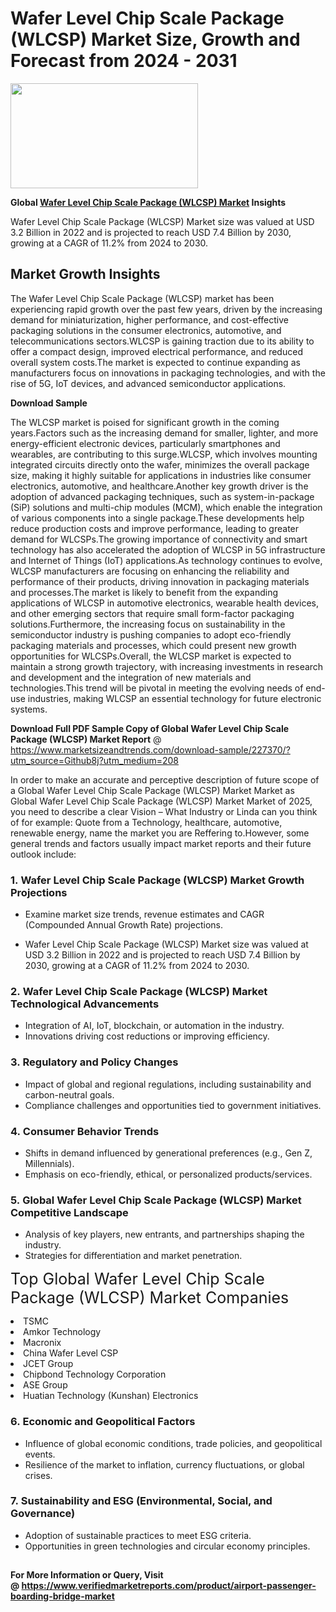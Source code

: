 <H1>Wafer Level Chip Scale Package (WLCSP) Market Size, Growth and Forecast from 2024 - 2031</H1><img class="aligncenter size-medium wp-image-584254" src="https://thirdeyenews.in/wp-content/uploads/2024/09/Global-Market-Research-300x168.jpeg" alt="" width="300" height="168" /><p><strong>Global&nbsp;<a href="https://www.marketsizeandtrends.com/download-sample/227370/?utm_source=Github8j?utm_medium=208">Wafer Level Chip Scale Package (WLCSP) Market</a> Insights</strong></p><p>Wafer Level Chip Scale Package (WLCSP) Market size was valued at USD 3.2 Billion in 2022 and is projected to reach USD 7.4 Billion by 2030, growing at a CAGR of 11.2% from 2024 to 2030.</p><p><h2>Market Growth Insights</h2> <p>The Wafer Level Chip Scale Package (WLCSP) market has been experiencing rapid growth over the past few years, driven by the increasing demand for miniaturization, higher performance, and cost-effective packaging solutions in the consumer electronics, automotive, and telecommunications sectors.WLCSP is gaining traction due to its ability to offer a compact design, improved electrical performance, and reduced overall system costs.The market is expected to continue expanding as manufacturers focus on innovations in packaging technologies, and with the rise of 5G, IoT devices, and advanced semiconductor applications.</p> <p><strong>Download Sample</strong></p> <p>The WLCSP market is poised for significant growth in the coming years.Factors such as the increasing demand for smaller, lighter, and more energy-efficient electronic devices, particularly smartphones and wearables, are contributing to this surge.WLCSP, which involves mounting integrated circuits directly onto the wafer, minimizes the overall package size, making it highly suitable for applications in industries like consumer electronics, automotive, and healthcare.Another key growth driver is the adoption of advanced packaging techniques, such as system-in-package (SiP) solutions and multi-chip modules (MCM), which enable the integration of various components into a single package.These developments help reduce production costs and improve performance, leading to greater demand for WLCSPs.The growing importance of connectivity and smart technology has also accelerated the adoption of WLCSP in 5G infrastructure and Internet of Things (IoT) applications.As technology continues to evolve, WLCSP manufacturers are focusing on enhancing the reliability and performance of their products, driving innovation in packaging materials and processes.The market is likely to benefit from the expanding applications of WLCSP in automotive electronics, wearable health devices, and other emerging sectors that require small form-factor packaging solutions.Furthermore, the increasing focus on sustainability in the semiconductor industry is pushing companies to adopt eco-friendly packaging materials and processes, which could present new growth opportunities for WLCSPs.Overall, the WLCSP market is expected to maintain a strong growth trajectory, with increasing investments in research and development and the integration of new materials and technologies.This trend will be pivotal in meeting the evolving needs of end-use industries, making WLCSP an essential technology for future electronic systems.</p> <p><span class=""><strong>Download Full PDF Sample Copy of Global Wafer Level Chip Scale Package (WLCSP) Market Report</strong> @ <a href="https://www.marketsizeandtrends.com/download-sample/227370/?utm_source=Github8j?utm_medium=208" target="_blank">https://www.marketsizeandtrends.com/download-sample/227370/?utm_source=Github8j?utm_medium=208</a></span></p><p>In order to make an accurate and perceptive description of future scope of a Global&nbsp;Wafer Level Chip Scale Package (WLCSP) Market Market as Global&nbsp;Wafer Level Chip Scale Package (WLCSP) Market Market of 2025, you need to describe a clear Vision &ndash; What Industry or Linda can you think of for example: Quote from a Technology, healthcare, automotive, renewable energy, name the market you are Reffering to.However, some general trends and factors usually impact market reports and their future outlook include:</p><h3>1.&nbsp;<strong>Wafer Level Chip Scale Package (WLCSP) Market Growth Projections</strong></h3><ul><li>Examine market size trends, revenue estimates and CAGR (Compounded Annual Growth Rate) projections.</li><li><p>Wafer Level Chip Scale Package (WLCSP) Market size was valued at USD 3.2 Billion in 2022 and is projected to reach USD 7.4 Billion by 2030, growing at a CAGR of 11.2% from 2024 to 2030.</p></li></ul><h3>2.&nbsp;<strong>Wafer Level Chip Scale Package (WLCSP) Market Technological Advancements</strong></h3><ul><li>Integration of AI, IoT, blockchain, or automation in the industry.</li><li>Innovations driving cost reductions or improving efficiency.</li></ul><h3>3.&nbsp;<strong>Regulatory and Policy Changes</strong></h3><ul><li>Impact of global and regional regulations, including sustainability and carbon-neutral goals.</li><li>Compliance challenges and opportunities tied to government initiatives.</li></ul><h3>4.&nbsp;<strong>Consumer Behavior Trends</strong></h3><ul><li>Shifts in demand influenced by generational preferences (e.g., Gen Z, Millennials).</li><li>Emphasis on eco-friendly, ethical, or personalized products/services.</li></ul><h3>5.&nbsp;<strong>Global Wafer Level Chip Scale Package (WLCSP) Market Competitive Landscape</strong></h3><ul><li>Analysis of key players, new entrants, and partnerships shaping the industry.</li><li>Strategies for differentiation and market penetration.</li></ul><p data-pm-slice="1 1 []"><span style="color: inherit; font-family: inherit; font-size: 25px;">Top Global Wafer Level Chip Scale Package (WLCSP) Market Companies</span></p><div class="" data-test-id=""><p><li>TSMC</li><li> Amkor Technology</li><li> Macronix</li><li> China Wafer Level CSP</li><li> JCET Group</li><li> Chipbond Technology Corporation</li><li> ASE Group</li><li> Huatian Technology (Kunshan) Electronics</li></p></div><h3>6.&nbsp;<strong>Economic and Geopolitical Factors</strong></h3><ul><li>Influence of global economic conditions, trade policies, and geopolitical events.</li><li>Resilience of the market to inflation, currency fluctuations, or global crises.</li></ul><h3>7.&nbsp;<strong>Sustainability and ESG (Environmental, Social, and Governance)</strong></h3><ul><li>Adoption of sustainable practices to meet ESG criteria.</li><li>Opportunities in green technologies and circular economy principles.</li></ul><h2><strong style="font-size: 14px;">For More Information or Query, Visit @&nbsp;</strong><a style="background-color: #ffffff; font-size: 14px;" href="https://www.marketsizeandtrends.com/report/wafer-level-chip-scale-package-wlcsp-market/" target="_blank">https://www.verifiedmarketreports.com/product/airport-passenger-boarding-bridge-market</a></h2>